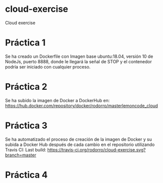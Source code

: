 # cloud-exercise

Cloud exercise

# Práctica 1

Se ha creado un Dockerfile con Imagen base ubuntu:18.04, versión 10 de NodeJs, puerto 8888, donde le llegará la señal de STOP y el contenedor podría ser iniciado con cualquier proceso.

# Práctica 2

Se ha subido la imagen de Docker a DockerHub en: https://hub.docker.com/repository/docker/rodorro/masterlemoncode_cloud

# Práctica 3

Se ha automatizado el proceso de creación de la imagen de Docker y su subida a Docker Hub después de cada cambio en el repositorio utilizando Travis CI:
Last build: https://travis-ci.org/rodorro/cloud-exercise.svg?branch=master

# Práctica 4
